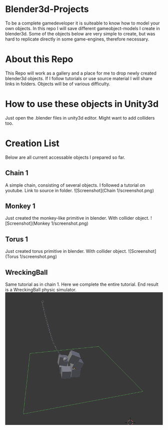 # Blender3d-Projects

To be a complete gamedeveloper it is suiteable to know how to model your own objects.
In this repo I will save different gameobject-models I create in blender3d.
Some of the objects below are very simple to create, but was hard to replicate
directly in some game-engines, therefore necessary.

# About this Repo
This Repo will work as a gallery and a place for me to drop newly created blender3d objects.
If I follow tutorials or use source material I will share links in folders.
Objects will be of various difficulty.

# How to use these objects in Unity3d
Just open the .blender files in unity3d editor. Might want to add colliders too.

# Creation List
Below are all current accessable objects I prepared so far.

## Chain 1
A simple chain, consisting of several objects.
I followed a tutorial on youtube.
Link to source in folder.
![Screenshot](Chain 1/screenshot.png)

## Monkey 1
Just created the monkey-like primitive in blender.
With collider object.
![Screenshot](Monkey 1/screenshot.png)

## Torus 1
Just created torus primitive in blender.
With collider object.
![Screenshot](Torus 1/screenshot.png)

## WreckingBall
Same tutorial as in chain 1. Here we complete the entire tutorial.
End result is a WreckingBall physic simulator.
![Screenshot](WreckingBall/screenshot.png)
